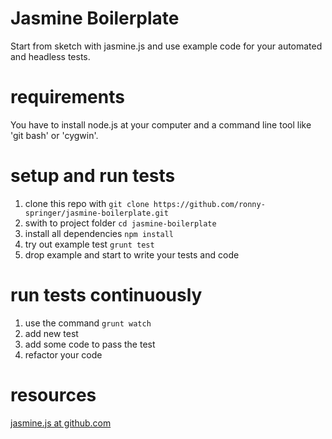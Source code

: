 Jasmine Boilerplate
===================
Start from sketch with jasmine.js and use example code for your automated and headless tests.

# requirements
You have to install node.js at your computer and a command line tool like 'git bash' or 'cygwin'.

# setup and run tests
1. clone this repo with `git clone https://github.com/ronny-springer/jasmine-boilerplate.git`
2. swith to project folder `cd jasmine-boilerplate`
3. install all dependencies `npm install`
4. try out example test `grunt test`
5. drop example and start to write your tests and code

# run tests continuously
1. use the command `grunt watch`
2. add new test
3. add some code to pass the test
4. refactor your code

# resources
[jasmine.js at github.com](https://github.com/pivotal/jasmine)